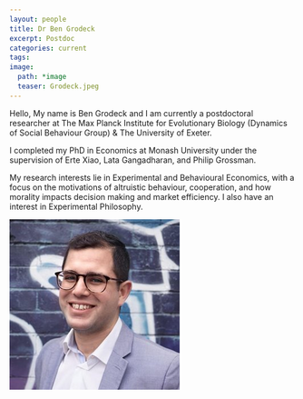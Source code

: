 ```yaml
---
layout: people
title: Dr Ben Grodeck
excerpt: Postdoc
categories: current
tags:
image:
  path: *image
  teaser: Grodeck.jpeg
---
```


Hello, My name is Ben Grodeck and I am currently a postdoctoral researcher at The Max Planck Institute for Evolutionary Biology (Dynamics of Social Behaviour Group) & The University of Exeter. 

I completed my PhD in Economics at Monash University under the supervision of Erte Xiao, Lata Gangadharan, and Philip Grossman.

My research interests lie in Experimental and Behavioural Economics, with a focus on the motivations of altruistic behaviour, cooperation, and how morality impacts decision making and market efficiency. I also have an interest in Experimental Philosophy. 

<div id="socialMedia" style="text-align:center">
    <a href="mailto:grodeck@evolbio.mpg.de" title="Email"><i style="font-size:24px" class="fa fa-envelope"></i></a>
    <a href="https://twitter.com/benleo_econ" title="Twitter"><i style="font-size:24px" class="fa fa-twitter"></i></a>
    <a href="https://sites.google.com/view/bengrodeck" title="Webpage"><i style="font-size:24px" class="fa fa-home"></i></a>
</div>

<img src="../../images/Grodeck.jpeg" class="center">
